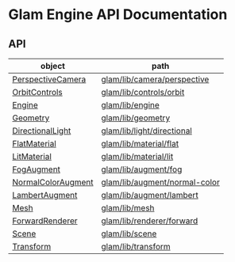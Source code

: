 # Glam Engine API Documentation

## API

| object                                              | path                                                       |
| --------------------------------------------------- | ---------------------------------------------------------- |
| [PerspectiveCamera](./api/camera-perspective.md)    | [glam/lib/camera/perspective](./api/camera-perspective.md)              |
| [OrbitControls](./api/controls-orbit.md)            | [glam/lib/controls/orbit](./api/controls-orbit.md)                      |
| [Engine](./api/engine.md)                           | [glam/lib/engine](./api/engine.md)                                      |
| [Geometry](./api/geometry.md)                       | [glam/lib/geometry](./api/geometry.md)                                  |
| [DirectionalLight](./api/light-directional.md)      | [glam/lib/light/directional](./api/light-directional.md)                |
| [FlatMaterial](./api/material-flat.md)              | [glam/lib/material/flat](./api/material-flat.md)                        |
| [LitMaterial](./api/material-lit.md)                | [glam/lib/material/lit](./api/material-lit.md)                          |
| [FogAugment](./api/material-augment-fog.md)         | [glam/lib/augment/fog](./api/material-augment-fog.md)                   |
| [NormalColorAugment](./api/material-augment-fog.md) | [glam/lib/augment/normal-color](./api/material-augment-normal-color.md) |
| [LambertAugment](./api/material-augment-fog.md)     | [glam/lib/augment/lambert](./api/material-augment-lambert.md)           |
| [Mesh](./api/mesh.md)                               | [glam/lib/mesh](./api/mesh.md)                                          |
| [ForwardRenderer](./api/renderer-forward.md)        | [glam/lib/renderer/forward](./api/renderer-forward.md)                  |
| [Scene](./api/scene.md)                             | [glam/lib/scene](./api/scene.md)                                        |
| [Transform](./api/transform.md)                     | [glam/lib/transform](./api/transform.md)                                |